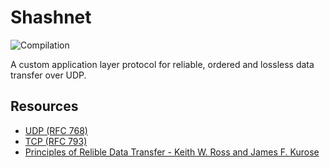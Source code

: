 # Shashnet

![Compilation](https://github.com/github/docs/actions/workflows/main.yml/badge.svg)

A custom application layer protocol for reliable, ordered and lossless data transfer over UDP.

## Resources

- [UDP (RFC 768)](https://www.ietf.org/rfc/rfc768.txt)
- [TCP (RFC 793)](https://www.ietf.org/rfc/rfc793.txt)
- [Principles of Relible Data Transfer - Keith W. Ross and James F. Kurose](http://www2.ic.uff.br/~michael/kr1999/3-transport/3_040-principles_rdt.htm)
